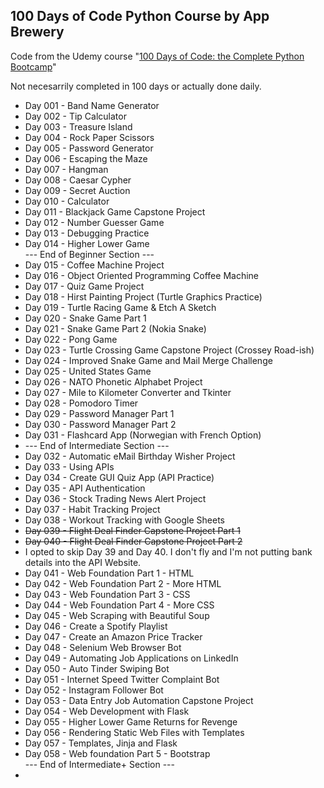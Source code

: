 ## 100 Days of Code Python Course by App Brewery

Code from the Udemy course "[100 Days of Code: the Complete Python Bootcamp](https://www.udemy.com/course/100-days-of-code/)"

Not necesarrily completed in 100 days or actually done daily.

* Day 001 - Band Name Generator
* Day 002 - Tip Calculator
* Day 003 - Treasure Island
* Day 004 - Rock Paper Scissors
* Day 005 - Password Generator
* Day 006 - Escaping the Maze
* Day 007 - Hangman
* Day 008 - Caesar Cypher
* Day 009 - Secret Auction
* Day 010 - Calculator
* Day 011 - Blackjack Game Capstone Project
* Day 012 - Number Guesser Game
* Day 013 - Debugging Practice
* Day 014 - Higher Lower Game  
--- End of Beginner Section ---  
* Day 015 - Coffee Machine Project
* Day 016 - Object Oriented Programming Coffee Machine
* Day 017 - Quiz Game Project
* Day 018 - Hirst Painting Project (Turtle Graphics Practice)
* Day 019 - Turtle Racing Game & Etch A Sketch
* Day 020 - Snake Game Part 1
* Day 021 - Snake Game Part 2 (Nokia Snake)
* Day 022 - Pong Game
* Day 023 - Turtle Crossing Game Capstone Project (Crossey Road-ish)
* Day 024 - Improved Snake Game and Mail Merge Challenge
* Day 025 - United States Game
* Day 026 - NATO Phonetic Alphabet Project
* Day 027 - Mile to Kilometer Converter and Tkinter
* Day 028 - Pomodoro Timer
* Day 029 - Password Manager Part 1
* Day 030 - Password Manager Part 2
* Day 031 - Flashcard App (Norwegian with French Option)
* --- End of Intermediate Section --- 
* Day 032 - Automatic eMail Birthday Wisher Project 
* Day 033 - Using APIs
* Day 034 - Create GUI Quiz App (API Practice)
* Day 035 - API Authentication
* Day 036 - Stock Trading News Alert Project
* Day 037 - Habit Tracking Project
* Day 038 - Workout Tracking with Google Sheets
* ~~Day 039 - Flight Deal Finder Capstone Project Part 1~~
* ~~Day 040 - Flight Deal Finder Capstone Project Part 2~~
* I opted to skip Day 39 and Day 40. I don't fly and I'm not putting bank details into the API Website. 
* Day 041 - Web Foundation Part 1 - HTML
* Day 042 - Web Foundation Part 2 - More HTML
* Day 043 - Web Foundation Part 3 - CSS
* Day 044 - Web Foundation Part 4 - More CSS
* Day 045 - Web Scraping with Beautiful Soup
* Day 046 - Create a Spotify Playlist
* Day 047 - Create an Amazon Price Tracker
* Day 048 - Selenium Web Browser Bot
* Day 049 - Automating Job Applications on LinkedIn
* Day 050 - Auto Tinder Swiping Bot
* Day 051 - Internet Speed Twitter Complaint Bot
* Day 052 - Instagram Follower Bot
* Day 053 - Data Entry Job Automation Capstone Project
* Day 054 - Web Development with Flask
* Day 055 - Higher Lower Game Returns for Revenge
* Day 056 - Rendering Static Web Files with Templates
* Day 057 - Templates, Jinja and Flask
* Day 058 - Web foundation Part 5 - Bootstrap  
--- End of Intermediate+ Section --- 
* 
